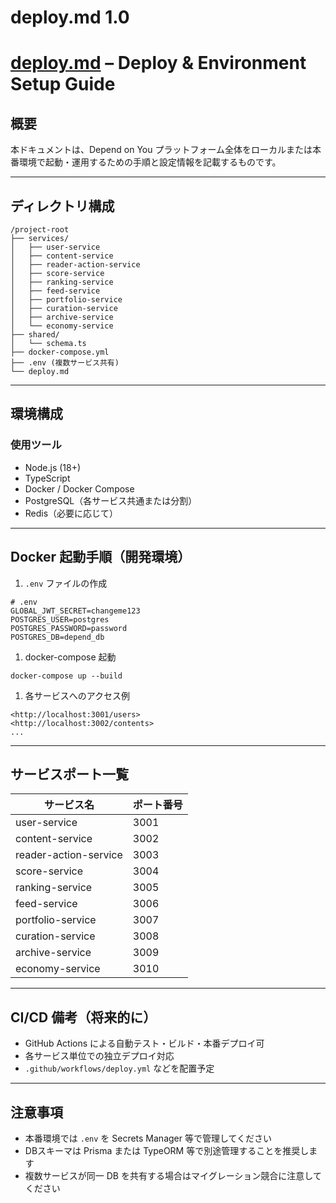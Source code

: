 # deploy.md 1.0

# [deploy.md](http://deploy.md/) – Deploy & Environment Setup Guide

## 概要

本ドキュメントは、Depend on You プラットフォーム全体をローカルまたは本番環境で起動・運用するための手順と設定情報を記載するものです。

---

## ディレクトリ構成

```
/project-root
├── services/
│   ├── user-service
│   ├── content-service
│   ├── reader-action-service
│   ├── score-service
│   ├── ranking-service
│   ├── feed-service
│   ├── portfolio-service
│   ├── curation-service
│   ├── archive-service
│   └── economy-service
├── shared/
│   └── schema.ts
├── docker-compose.yml
├── .env (複数サービス共有)
└── deploy.md

```

---

## 環境構成

### 使用ツール

- Node.js (18+)
- TypeScript
- Docker / Docker Compose
- PostgreSQL（各サービス共通または分割）
- Redis（必要に応じて）

---

## Docker 起動手順（開発環境）

1. `.env` ファイルの作成

```
# .env
GLOBAL_JWT_SECRET=changeme123
POSTGRES_USER=postgres
POSTGRES_PASSWORD=password
POSTGRES_DB=depend_db

```

1. docker-compose 起動

```
docker-compose up --build

```

1. 各サービスへのアクセス例

```
<http://localhost:3001/users>
<http://localhost:3002/contents>
...

```

---

## サービスポート一覧

| サービス名 | ポート番号 |
| --- | --- |
| user-service | 3001 |
| content-service | 3002 |
| reader-action-service | 3003 |
| score-service | 3004 |
| ranking-service | 3005 |
| feed-service | 3006 |
| portfolio-service | 3007 |
| curation-service | 3008 |
| archive-service | 3009 |
| economy-service | 3010 |

---

## CI/CD 備考（将来的に）

- GitHub Actions による自動テスト・ビルド・本番デプロイ可
- 各サービス単位での独立デプロイ対応
- `.github/workflows/deploy.yml` などを配置予定

---

## 注意事項

- 本番環境では `.env` を Secrets Manager 等で管理してください
- DBスキーマは Prisma または TypeORM 等で別途管理することを推奨します
- 複数サービスが同一 DB を共有する場合はマイグレーション競合に注意してください
